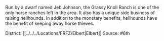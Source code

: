 Run by a dwarf named Jeb Johnson, the Grassy Knoll Ranch is one of the only horse ranches left in the area. It also has a unique side business of raising hellhounds. In addition to the monetary benefits, hellhounds have the benefit of keeping away horse thieves.

District: [[../../../Locations/FRFZ/Elbert|Elbert]]
Source: #6th